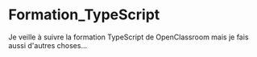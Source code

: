 # Formation_TypeScript
Je veille à suivre la formation TypeScript de OpenClassroom mais je fais aussi d'autres choses...
